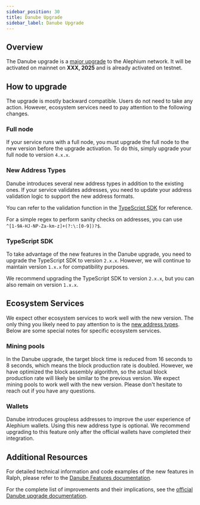 ```yaml
---
sidebar_position: 30
title: Danube Upgrade
sidebar_label: Danube Upgrade
---
```


## Overview

The Danube upgrade is a [major upgrade](https://github.com/alephium/alephium/blob/master/docs/danube-upgrade.md) to the Alephium network. It will be activated on mainnet on **XXX, 2025** and is already activated on testnet.

## How to upgrade

The upgrade is mostly backward compatible. Users do not need to take any action. However, ecosystem services need to pay attention to the following changes.

### Full node

If your service runs with a full node, you must upgrade the full node to the new version before the upgrade activation. To do this, simply upgrade your full node to version `4.x.x`.

### New Address Types

Danube introduces several new address types in addition to the existing ones. If your service validates addresses, you need to update your address validation logic to support the new address formats.

You can refer to the validation function in the [TypeScript SDK](https://github.com/alephium/alephium-typescript-sdk/blob/main/src/utils/address.ts) for reference.

For a simple regex to perform sanity checks on addresses, you can use `^[1-9A-HJ-NP-Za-km-z]+(?:\:[0-9])?$`.

### TypeScript SDK

To take advantage of the new features in the Danube upgrade, you need to upgrade the TypeScript SDK to version `2.x.x`. However, we will continue to maintain version `1.x.x` for compatibility purposes.

We recommend upgrading the TypeScript SDK to version `2.x.x`, but you can also remain on version `1.x.x`.

## Ecosystem Services

We expect other ecosystem services to work well with the new version. The only thing you likely need to pay attention to is the [new address types](#new-address-types). Below are some special notes for specific ecosystem services.

### Mining pools

In the Danube upgrade, the target block time is reduced from 16 seconds to 8 seconds, which means the block production rate is doubled. However, we have optimized the block assembly algorithm, so the actual block production rate will likely be similar to the previous version. We expect mining pools to work well with the new version. Please don't hesitate to reach out if you have any questions.

### Wallets

Danube introduces groupless addresses to improve the user experience of Alephium wallets. Using this new address type is optional. We recommend upgrading to this feature only after the official wallets have completed their integration.

## Additional Resources

For detailed technical information and code examples of the new features in Ralph, please refer to the [Danube Features documentation](/ralph/danube-features/).

For the complete list of improvements and their implications, see the [official Danube upgrade documentation](https://github.com/alephium/alephium/blob/master/docs/danube-upgrade.md).

